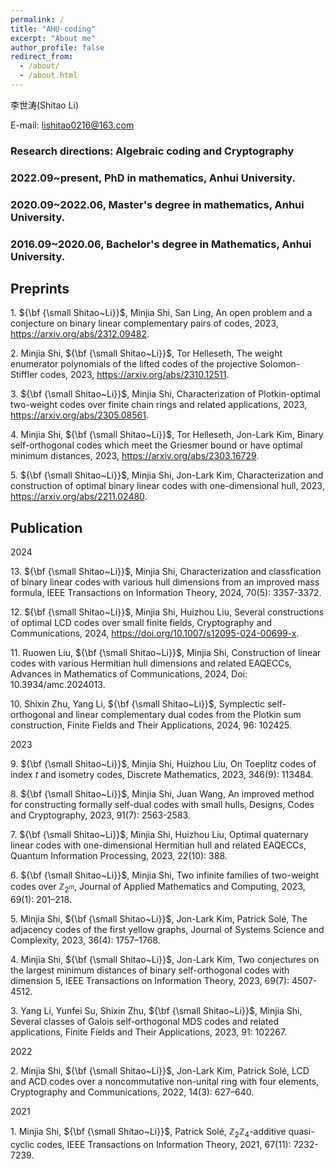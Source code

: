 ```yaml
---
permalink: /
title: "AHU-coding"
excerpt: "About me"
author_profile: false
redirect_from: 
  - /about/
  - /about.html
---
```


李世涛(Shitao Li)

E-mail: lishitao0216@163.com

### Research directions: Algebraic coding and Cryptography

### 2022.09~present, PhD in mathematics, Anhui University.
### 2020.09~2022.06, Master's degree in mathematics, Anhui University.
### 2016.09~2020.06, Bachelor's degree in Mathematics, Anhui University.

## Preprints  

$1.$ ${\bf {\small Shitao~Li}}$, Minjia Shi, San Ling, An open problem and a conjecture on binary linear complementary pairs of codes, 2023, https://arxiv.org/abs/2312.09482.  

$2.$ Minjia Shi, ${\bf {\small Shitao~Li}}$, Tor Helleseth, The weight enumerator polynomials of the lifted codes of the projective Solomon-Stiffler codes, 2023, https://arxiv.org/abs/2310.12511.  

$3.$ ${\bf {\small Shitao~Li}}$, Minjia Shi, Characterization of Plotkin-optimal two-weight codes over finite chain rings and related applications, 2023, https://arxiv.org/abs/2305.08561.  

$4.$ Minjia Shi, ${\bf {\small Shitao~Li}}$, Tor Helleseth, Jon-Lark Kim, Binary self-orthogonal codes which meet the Griesmer bound or have optimal minimum distances, 2023, https://arxiv.org/abs/2303.16729.  

$5.$ ${\bf {\small Shitao~Li}}$, Minjia Shi, Jon-Lark Kim, Characterization and construction of optimal binary linear codes with one-dimensional hull, 2023, https://arxiv.org/abs/2211.02480.  

## Publication  

2024  

$13.$ ${\bf {\small Shitao~Li}}$, Minjia Shi, Characterization and classfication of binary linear codes with various hull dimensions from an improved mass formula, IEEE Transactions on Information Theory, 2024, 70(5): 3357-3372.  

$12.$ ${\bf {\small Shitao~Li}}$, Minjia Shi, Huizhou Liu, Several constructions of optimal LCD codes over small finite fields, Cryptography and Communications, 2024, https://doi.org/10.1007/s12095-024-00699-x.  

$11.$ Ruowen Liu, ${\bf {\small Shitao~Li}}$, Minjia Shi, Construction of linear codes with various Hermitian hull dimensions and related EAQECCs, Advances in Mathematics of Communications, 2024, Doi: 10.3934/amc.2024013.  

$10.$ Shixin Zhu, Yang Li, ${\bf {\small Shitao~Li}}$, Symplectic self-orthogonal and linear complementary dual codes from the Plotkin sum construction, Finite Fields and Their Applications, 2024, 96: 102425.  

2023  

$9.$ ${\bf {\small Shitao~Li}}$, Minjia Shi, Huizhou Liu, On Toeplitz codes of index $t$ and isometry codes, Discrete Mathematics, 2023, 346(9): 113484.  

$8.$ ${\bf {\small Shitao~Li}}$, Minjia Shi, Juan Wang, An improved method for constructing formally self-dual codes with small hulls, Designs, Codes and Cryptography, 2023, 91(7): 2563-2583.  

$7.$ ${\bf {\small Shitao~Li}}$, Minjia Shi, Huizhou Liu, Optimal quaternary linear codes with one-dimensional Hermitian hull and related EAQECCs, Quantum Information Processing, 2023, 22(10): 388.  

$6.$ ${\bf {\small Shitao~Li}}$, Minjia Shi, Two infinite families of two-weight codes over $\mathbb{Z}_{2^m}$, Journal of Applied Mathematics and Computing, 2023, 69(1): 201–218.  

$5.$ Minjia Shi, ${\bf {\small Shitao~Li}}$, Jon-Lark Kim, Patrick Solé, The adjacency codes of the first yellow graphs, Journal of Systems Science and Complexity, 2023, 36(4): 1757–1768.  

$4.$ Minjia Shi, ${\bf {\small Shitao~Li}}$, Jon-Lark Kim, Two conjectures on the largest minimum distances of binary self-orthogonal codes with dimension 5, IEEE Transactions on Information Theory, 2023, 69(7): 4507-4512.  

$3.$ Yang Li, Yunfei Su, Shixin Zhu, ${\bf {\small Shitao~Li}}$, Minjia Shi, Several classes of Galois self-orthogonal MDS codes and related applications, Finite Fields and Their Applications, 2023, 91: 102267.  

2022  

$2.$ Minjia Shi, ${\bf {\small Shitao~Li}}$, Jon-Lark Kim, Patrick Solé, LCD and ACD codes over a noncommutative non-unital ring with four elements, Cryptography and Communications, 2022, 14(3): 627–640.  

2021  

$1.$ Minjia Shi, ${\bf {\small Shitao~Li}}$, Patrick Solé, $\mathbb{Z}_2\mathbb{Z}_4$-additive quasi-cyclic codes, IEEE Transactions on Information Theory, 2021, 67(11): 7232-7239.
